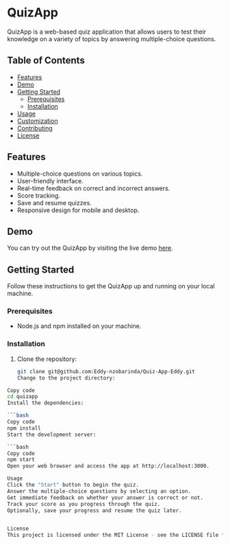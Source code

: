# QuizApp


QuizApp is a web-based quiz application that allows users to test their knowledge on a variety of topics by answering multiple-choice questions.

## Table of Contents

- [Features](#features)
- [Demo](#demo)
- [Getting Started](#getting-started)
  - [Prerequisites](#prerequisites)
  - [Installation](#installation)
- [Usage](#usage)
- [Customization](#customization)
- [Contributing](#contributing)
- [License](#license)

## Features

- Multiple-choice questions on various topics.
- User-friendly interface.
- Real-time feedback on correct and incorrect answers.
- Score tracking.
- Save and resume quizzes.
- Responsive design for mobile and desktop.

## Demo

You can try out the QuizApp by visiting the live demo [here](https://quiz-app-eddy.vercel.app/).



## Getting Started

Follow these instructions to get the QuizApp up and running on your local machine.

### Prerequisites

- Node.js and npm installed on your machine.

### Installation

1. Clone the repository:

   ```bash
   git clone git@github.com:Eddy-nzobarinda/Quiz-App-Eddy.git
   Change to the project directory:

```bash
Copy code
cd quizapp
Install the dependencies:

```bash
Copy code
npm install
Start the development server:

```bash
Copy code
npm start
Open your web browser and access the app at http://localhost:3000.

Usage
Click the "Start" button to begin the quiz.
Answer the multiple-choice questions by selecting an option.
Get immediate feedback on whether your answer is correct or not.
Track your score as you progress through the quiz.
Optionally, save your progress and resume the quiz later.


License
This project is licensed under the MIT License - see the LICENSE file for details.


